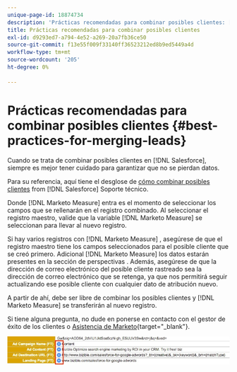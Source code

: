 ```yaml
---
unique-page-id: 18874734
description: 'Prácticas recomendadas para combinar posibles clientes: [!DNL Marketo Measure] - Documentación del producto'
title: Prácticas recomendadas para combinar posibles clientes
exl-id: d9293ed7-a794-4e52-a269-20a7fb36ce50
source-git-commit: f13e55f009f33140ff36523212ed8b9ed5449a4d
workflow-type: tm+mt
source-wordcount: '205'
ht-degree: 0%

---
```


# Prácticas recomendadas para combinar posibles clientes {#best-practices-for-merging-leads}

Cuando se trata de combinar posibles clientes en [!DNL Salesforce], siempre es mejor tener cuidado para garantizar que no se pierdan datos.

Para su referencia, aquí tiene el desglose de [cómo combinar posibles clientes](https://help.salesforce.com/HTViewHelpDoc?id=leads_merge.htm&amp;language=en_US) from [!DNL Salesforce] Soporte técnico.

Donde [!DNL Marketo Measure] entra es el momento de seleccionar los campos que se rellenarán en el registro combinado. Al seleccionar el registro maestro, valide que la variable [!DNL Marketo Measure] se seleccionan para llevar al nuevo registro.

Si hay varios registros con [!DNL Marketo Measure] , asegúrese de que el registro maestro tiene los campos seleccionados para el posible cliente que se creó primero. Adicional [!DNL Marketo Measure] los datos estarán presentes en la sección de perspectivas . Además, asegúrese de que la dirección de correo electrónico del posible cliente rastreado sea la dirección de correo electrónico que se retenga, ya que nos permitirá seguir actualizando ese posible cliente con cualquier dato de atribución nuevo.

A partir de ahí, debe ser libre de combinar los posibles clientes y [!DNL Marketo Measure] se transferirán al nuevo registro.

Si tiene alguna pregunta, no dude en ponerse en contacto con el gestor de éxito de los clientes o [Asistencia de Marketo](https://nation.marketo.com/t5/support/ct-p/Support){target=&quot;_blank&quot;}.

![](assets/1.jpg)
